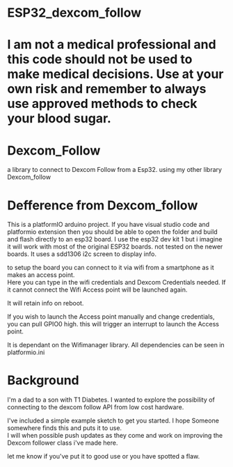 # ESP32_dexcom_follow

# I am not a medical professional and this code should not be used to make medical decisions. Use at your own risk and remember to always use approved methods to check your blood sugar.  

# Dexcom_Follow
a library to connect to Dexcom Follow from a Esp32.  using my other library Dexcom_follow

# Defference from Dexcom_follow

This is a platformIO arduino project.  If you have visual studio code and platformio extension then you should be able to open the folder and build and flash directly to an esp32 board.
I use the esp32 dev kit 1 but i imagine it will work with most of the original ESP32 boards.  not tested on the newer boards.
It uses a sdd1306 i2c screen to display info.

to setup the board you can connect to it via wifi from a smartphone as it makes an access point.  
Here you can type in the wifi credentials and Dexcom Credentials needed.
If it cannot connect the Wifi Access point will be launched again.

It will retain info on reboot.

If you wish to launch the Access point manually and change credentials, you can pull GPIO0 high.  this will trigger an interrupt to launch the Access point.

It is dependant on the Wifimanager library.  All dependencies can be seen in platformio.ini

# Background
I'm a dad to a son with T1 Diabetes.  I wanted to explore the possibility of connecting to the dexcom follow API from low cost hardware.

I've included a simple example sketch to get you started.  I hope Someone somewhere finds this and puts it to use.  
I will when possible push updates as they come and work on improving the Dexcom follower class i've made here.

let me know if you've put it to good use or you have spotted a flaw.
 
